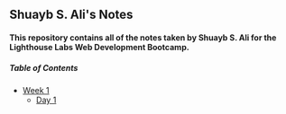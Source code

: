 ## Shuayb S. Ali's Notes
#### This repository contains all of the notes taken by Shuayb S. Ali for the Lighthouse Labs Web Development Bootcamp.
##### Table of Contents
* [Week 1](/Week_1)
  * [Day 1](Week_1/Day_1)
